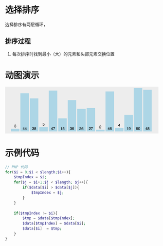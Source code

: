 # 选择排序

选择排序有两层循环，

## 排序过程

1. 每次排序时找到最小（大）的元素和头部元素交换位置

# 动图演示

![](../_images/select.gif)

# 示例代码
```php
// PHP 代码
for($i = 0;$i < $length;$i++){
    $tmpIndex = $i;
    for($j = $i+1;$j < $length; $j++){
        if($data[$i] > $data[$j]){
            $tmpIndex = $j;
        }
    }

    if($tmpIndex != $i){
        $tmp = $data[$tmpIndex];
        $data[$tmpIndex] = $data[$i];
        $data[$i]  = $tmp;
    }
}
```